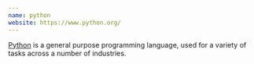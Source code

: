 ```yaml
---
name: python
website: https://www.python.org/
---
```


[Python](https://www.python.org/) is a general purpose programming language, used for a variety of tasks across a number of industries.

